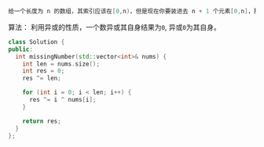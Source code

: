 ```cpp
给一个长度为 n 的数组，其索引应该在[0,n)，但是现在你要装进去 n + 1 个元素[0,n]，那么肯定有一个元素装不下嘛，请你找出这个缺失的元素。
```
算法：
利用异或的性质，一个数异或其自身结果为`0`, 异或`0`为其自身。
```cpp
class Solution {
public:
  int missingNumber(std::vector<int>& nums) {
    int len = nums.size();
    int res = 0;
    res ^= len;

    for (int i = 0; i < len; i++) {
      res ^= i ^ nums[i];
    }

    return res;
  }
};
```



